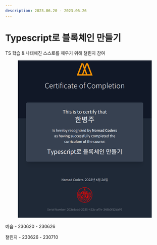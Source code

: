```yaml
---
description: 2023.06.20 - 2023.06.26
---
```


# Typescript로 블록체인 만들기

TS 학습 & 나태해진 스스로를 깨우기 위해 챌린지 참여

<figure><img src="../../../.gitbook/assets/image (31).png" alt=""><figcaption></figcaption></figure>

예습 - 230620 - 230626

챌린지 - 230626 - 230710
